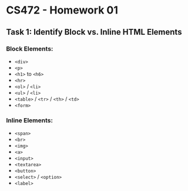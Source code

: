 # CS472 - Homework 01

## Task 1: Identify Block vs. Inline HTML Elements

### Block Elements:
- `<div>`
- `<p>`
- `<h1>` to `<h6>`
- `<hr>`
- `<ol>` / `<li>`
- `<ul>` / `<li>`
- `<table>` / `<tr>` / `<th>` / `<td>`
- `<form>`

### Inline Elements:
- `<span>`
- `<br>`
- `<img>`
- `<a>`
- `<input>`
- `<textarea>`
- `<button>`
- `<select>` / `<option>`
- `<label>`
